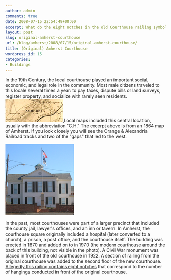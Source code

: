 ```yaml
---
author: admin
comments: true
date: 2008-07-15 22:54:49+00:00
excerpt: What do the eight notches in the old Courthouse railing symbolize....
layout: post
slug: original-amherst-courthouse
url: /blog/amherst/2008/07/15/original-amherst-courthouse/
title: (Original) Amherst Courthouse
wordpress_id: 15
categories:
- Buildings
---
```


In the 19th Century, the local courthouse played an important social, economic, and legal role in the community. Most male citizens traveled to this locale several times a year: to pay taxes, dispute bills or land surveys, register property, and socialize with rarely seen residents. [![1864 Map of Amherst County (Source: Library of Congress)](/wp-content/uploads/2008/07/amhcthse_map.jpg) ](http://www.locohistory.org/blog/amherst/?attachment_id=16)Local maps included this central location, usually with the abbreviation "C.H." The excerpt above is from an 1864 map of Amherst. If you look closely you will see the Orange & Alexandria Railroad tracks and two of the "gaps" that led to the west. 

![The Courthouse (in 2007)](/wp-content/uploads/2008/07/amhcthse.jpg)

In the past, most courthouses were part of a larger precinct that included the county jail,  lawyer's offices, and an inn or tavern. In Amherst, the courthouse square originally included a hospital (later converted to a church), a prison, a post office, and the courthouse itself. The building was erected in 1870 and added on to in 1970 (the modern courthouse around the back of this building, not visible in the photo). A Civil War monument was placed in front of the old courthouse in 1922. A section of railing from the original courthouse was added to the second floor of the new courthouse. [Allegedly this railing contains eight notches](http://www.virginiacourthouses.com/Amherst/Amherst.htm) that correspond to the number of hangings conducted in front of the original courthouse.
